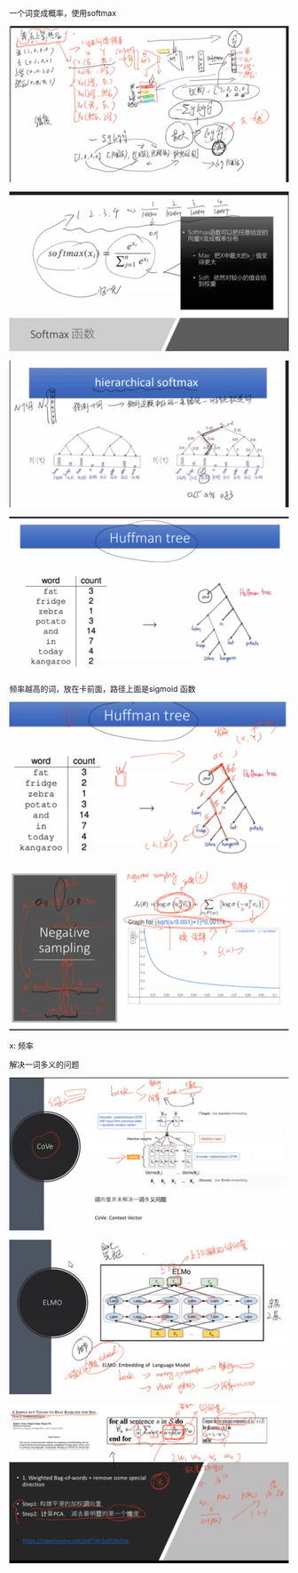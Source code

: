一个词变成概率，使用softmax

![image-20200209215413306](../yaolinxia.github.io/img/image-20200209215413306.png)

![image-20200209215841879](../yaolinxia.github.io/img/image-20200209215841879.png)

![image-20200209221915072](../yaolinxia.github.io/img/image-20200209221915072.png)

![image-20200209222040330](../yaolinxia.github.io/img/image-20200209222040330.png)

频率越高的词，放在卡前面，路径上面是sigmoid 函数



![image-20200209222459382](../yaolinxia.github.io/img/image-20200209222459382.png)

![image-20200209222846598](../yaolinxia.github.io/img/image-20200209222846598.png)

x: 频率

解决一词多义的问题

![image-20200209223327050](../yaolinxia.github.io/img/image-20200209223327050.png)

![image-20200209223820880](../yaolinxia.github.io/img/image-20200209223820880.png)

![image-20200209224350054](../yaolinxia.github.io/img/image-20200209224350054.png)
